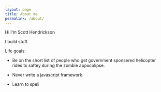 ```yaml
---
layout: page
title: About me
permalink: /about/
---
```


Hi I'm Scott Hendrickson

I build stuff.

Life goals:

* Be on the short list of people who get government sponsered helicopter rides to saftey during the zombie appocolipse.

* Never write a javascript framework.

* Learn to spell
